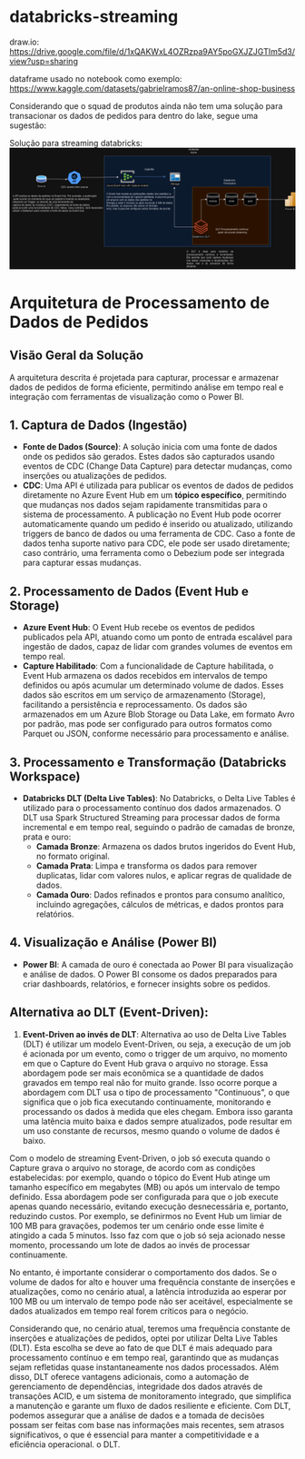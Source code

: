 # databricks-streaming
draw.io: https://drive.google.com/file/d/1xQAKWxL4OZRzpa9AY5poGXJZJGTIm5d3/view?usp=sharing

dataframe usado no notebook como exemplo:
https://www.kaggle.com/datasets/gabrielramos87/an-online-shop-business

Considerando que o squad de produtos ainda não tem uma solução para transacionar os dados de pedidos para dentro do lake, segue uma sugestão:

Solução para streaming databricks:
![Solucao](images/solucao.drawio.png)

# Arquitetura de Processamento de Dados de Pedidos

## Visão Geral da Solução

A arquitetura descrita é projetada para capturar, processar e armazenar dados de pedidos de forma eficiente, permitindo análise em tempo real e integração com ferramentas de visualização como o Power BI.

## 1. Captura de Dados (Ingestão)

- **Fonte de Dados (Source)**: A solução inicia com uma fonte de dados onde os pedidos são gerados. Estes dados são capturados usando eventos de CDC (Change Data Capture) para detectar mudanças, como inserções ou atualizações de pedidos.
- **CDC**: Uma API é utilizada para publicar os eventos de dados de pedidos diretamente no Azure Event Hub em um **tópico específico**, permitindo que mudanças nos dados sejam rapidamente transmitidas para o sistema de processamento. A publicação no Event Hub pode ocorrer automaticamente quando um pedido é inserido ou atualizado, utilizando triggers de banco de dados ou uma ferramenta de CDC. Caso a fonte de dados tenha suporte nativo para CDC, ele pode ser usado diretamente; caso contrário, uma ferramenta como o Debezium pode ser integrada para capturar essas mudanças.

## 2. Processamento de Dados (Event Hub e Storage)

- **Azure Event Hub**: O Event Hub recebe os eventos de pedidos publicados pela API, atuando como um ponto de entrada escalável para ingestão de dados, capaz de lidar com grandes volumes de eventos em tempo real.
- **Capture Habilitado**: Com a funcionalidade de Capture habilitada, o Event Hub armazena os dados recebidos em intervalos de tempo definidos ou após acumular um determinado volume de dados. Esses dados são escritos em um serviço de armazenamento (Storage), facilitando a persistência e reprocessamento. Os dados são armazenados em um Azure Blob Storage ou Data Lake, em formato Avro por padrão, mas pode ser configurado para outros formatos como Parquet ou JSON, conforme necessário para processamento e análise.

## 3. Processamento e Transformação (Databricks Workspace)

- **Databricks DLT (Delta Live Tables)**: No Databricks, o Delta Live Tables é utilizado para o processamento contínuo dos dados armazenados. O DLT usa Spark Structured Streaming para processar dados de forma incremental e em tempo real, seguindo o padrão de camadas de bronze, prata e ouro:
  - **Camada Bronze**: Armazena os dados brutos ingeridos do Event Hub, no formato original.
  - **Camada Prata**: Limpa e transforma os dados para remover duplicatas, lidar com valores nulos, e aplicar regras de qualidade de dados.
  - **Camada Ouro**: Dados refinados e prontos para consumo analítico, incluindo agregações, cálculos de métricas, e dados prontos para relatórios.

## 4. Visualização e Análise (Power BI)

- **Power BI**: A camada de ouro é conectada ao Power BI para visualização e análise de dados. O Power BI consome os dados preparados para criar dashboards, relatórios, e fornecer insights sobre os pedidos.

## Alternativa ao DLT (Event-Driven):

1. **Event-Driven ao invés de DLT**: 
Alternativa ao uso de Delta Live Tables (DLT) é utilizar um modelo Event-Driven, ou seja, a execução de um job é acionada por um evento, como o trigger de um arquivo, no momento em que o Capture do Event Hub grava o arquivo no storage. Essa abordagem pode ser mais econômica se a quantidade de dados gravados em tempo real não for muito grande. Isso ocorre porque a abordagem com DLT usa o tipo de processamento "Continuous", o que significa que o job fica executando continuamente, monitorando e processando os dados à medida que eles chegam. Embora isso garanta uma latência muito baixa e dados sempre atualizados, pode resultar em um uso constante de recursos, mesmo quando o volume de dados é baixo.

Com o modelo de streaming Event-Driven, o job só executa quando o Capture grava o arquivo no storage, de acordo com as condições estabelecidas: por exemplo, quando o tópico do Event Hub atinge um tamanho específico em megabytes (MB) ou após um intervalo de tempo definido. Essa abordagem pode ser configurada para que o job execute apenas quando necessário, evitando execução desnecessária e, portanto, reduzindo custos. Por exemplo, se definirmos no Event Hub um limiar de 100 MB para gravações, podemos ter um cenário onde esse limite é atingido a cada 5 minutos. Isso faz com que o job só seja acionado nesse momento, processando um lote de dados ao invés de processar continuamente.

No entanto, é importante considerar o comportamento dos dados. Se o volume de dados for alto e houver uma frequência constante de inserções e atualizações, como no cenário atual, a latência introduzida ao esperar por 100 MB ou um intervalo de tempo pode não ser aceitável, especialmente se dados atualizados em tempo real forem críticos para o negócio.

Considerando que, no cenário atual, teremos uma frequência constante de inserções e atualizações de pedidos, optei por utilizar Delta Live Tables (DLT). Esta escolha se deve ao fato de que DLT é mais adequado para processamento contínuo e em tempo real, garantindo que as mudanças sejam refletidas quase instantaneamente nos dados processados. Além disso, DLT oferece vantagens adicionais, como a automação de gerenciamento de dependências, integridade dos dados através de transações ACID, e um sistema de monitoramento integrado, que simplifica a manutenção e garante um fluxo de dados resiliente e eficiente. Com DLT, podemos assegurar que a análise de dados e a tomada de decisões possam ser feitas com base nas informações mais recentes, sem atrasos significativos, o que é essencial para manter a competitividade e a eficiência operacional. o DLT.

